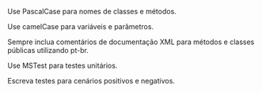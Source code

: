 Use PascalCase para nomes de classes e métodos.

Use camelCase para variáveis e parâmetros.

Sempre inclua comentários de documentação XML para métodos e classes públicas utilizando pt-br.

Use MSTest para testes unitários.

Escreva testes para cenários positivos e negativos.